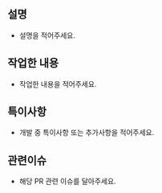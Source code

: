 ## 설명
- 설명을 적어주세요.

## 작업한 내용
- 작업한 내용을 적어주세요.

## 특이사항
- 개발 중 특이사항 또는 추가사항을 적어주세요.

## 관련이슈
- 해당 PR 관련 이슈를 달아주세요.
